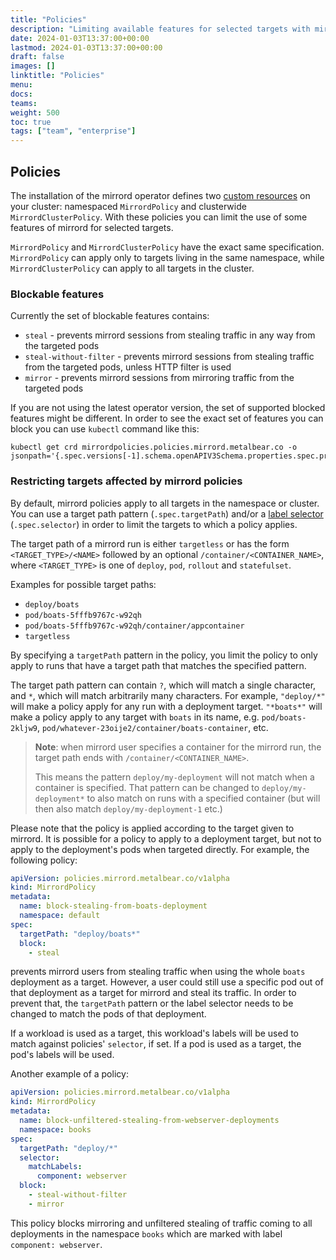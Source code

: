 ```yaml
---
title: "Policies"
description: "Limiting available features for selected targets with mirrord for Teams"
date: 2024-01-03T13:37:00+00:00
lastmod: 2024-01-03T13:37:00+00:00
draft: false
images: []
linktitle: "Policies"
menu:
docs:
teams:
weight: 500
toc: true
tags: ["team", "enterprise"]
---
```


## Policies

The installation of the mirrord operator defines two [custom resources](
https://kubernetes.io/docs/concepts/extend-kubernetes/api-extension/custom-resources/) on your cluster:
namespaced `MirrordPolicy` and clusterwide `MirrordClusterPolicy`. With these policies you can limit
the use of some features of mirrord for selected targets.

`MirrordPolicy` and `MirrordClusterPolicy` have the exact same specification.
`MirrordPolicy` can apply only to targets living in the same namespace,
while `MirrordClusterPolicy` can apply to all targets in the cluster.

### Blockable features

Currently the set of blockable features contains:
* `steal` - prevents mirrord sessions from stealing traffic in any way from the targeted pods
* `steal-without-filter` - prevents mirrord sessions from stealing traffic from the targeted pods, unless HTTP filter is used
* `mirror` - prevents mirrord sessions from mirroring traffic from the targeted pods

If you are not using the latest operator version, the set of supported blocked features might be different.
In order to see the exact set of features you can block you can use `kubectl` command like this:
```shell
kubectl get crd mirrordpolicies.policies.mirrord.metalbear.co -o jsonpath='{.spec.versions[-1].schema.openAPIV3Schema.properties.spec.properties.block.items.enum}'
```

### Restricting targets affected by mirrord policies

By default, mirrord policies apply to all targets in the namespace or cluster.
You can use a target path pattern (`.spec.targetPath`) and/or a [label selector](
https://kubernetes.io/docs/concepts/overview/working-with-objects/labels/#resources-that-support-set-based-requirements)
(`.spec.selector`) in order to limit the targets to which a policy applies.

The target path of a mirrord run is either `targetless` or has the form `<TARGET_TYPE>/<NAME>` followed by an optional
`/container/<CONTAINER_NAME>`, where `<TARGET_TYPE>` is one of `deploy`, `pod`, `rollout` and `statefulset`.

Examples for possible target paths:
- `deploy/boats`
- `pod/boats-5fffb9767c-w92qh`
- `pod/boats-5fffb9767c-w92qh/container/appcontainer`
- `targetless`

By specifying a `targetPath` pattern in the policy, you limit the policy to only apply to runs that have
a target path that matches the specified pattern.

The target path pattern can contain `?`, which will match a single character, and `*`, which will match arbitrarily many
characters.
For example, `"deploy/*"` will make a policy apply for any run with a deployment target. `"*boats*"` will make a
policy apply to any target with `boats` in its name, e.g. `pod/boats-2kljw9`,
`pod/whatever-23oije2/container/boats-container`, etc.

> __Note__: when mirrord user specifies a container for the mirrord run, the target path ends with `/container/<CONTAINER_NAME>`.
>
> This means the pattern `deploy/my-deployment` will not match when a container is specified. That pattern can be
> changed to `deploy/my-deployment*` to also match on runs with a specified container (but will then also match
> `deploy/my-deployment-1` etc.)


Please note that the policy is applied according to the target given to mirrord. It is possible for a policy to apply
to a deployment target, but not to apply to the deployment's pods when targeted directly. For example, the following
policy:

```yaml
apiVersion: policies.mirrord.metalbear.co/v1alpha
kind: MirrordPolicy
metadata:
  name: block-stealing-from-boats-deployment
  namespace: default
spec:
  targetPath: "deploy/boats*"
  block:
    - steal
```

prevents mirrord users from stealing traffic when using the whole `boats` deployment as a target. However, a user could
still use a specific pod out of that deployment as a target for mirrord and steal its traffic. In order to prevent that,
the `targetPath` pattern or the label selector needs to be changed to match the pods of that deployment.

If a workload is used as a target, this workload's labels will be used to match against policies' `selector`, if
set. If a pod is used as a target, the pod's labels will be used.

Another example of a policy:

```yaml
apiVersion: policies.mirrord.metalbear.co/v1alpha
kind: MirrordPolicy
metadata:
  name: block-unfiltered-stealing-from-webserver-deployments
  namespace: books
spec:
  targetPath: "deploy/*"
  selector:
    matchLabels:
      component: webserver
  block:
    - steal-without-filter
    - mirror
```

This policy blocks mirroring and unfiltered stealing of traffic coming to all deployments in the namespace `books`
which are marked with label `component: webserver`.

